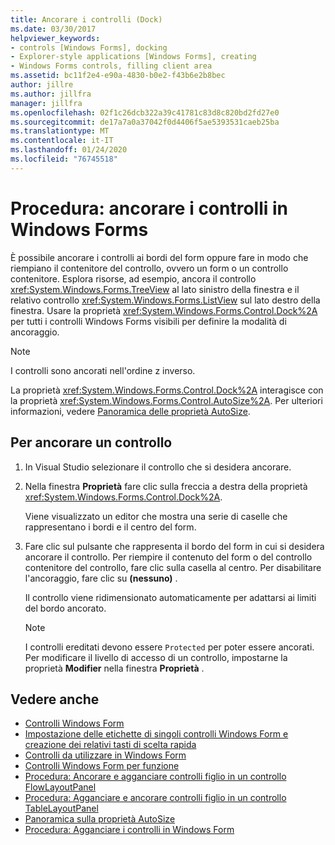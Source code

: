 ```yaml
---
title: Ancorare i controlli (Dock)
ms.date: 03/30/2017
helpviewer_keywords:
- controls [Windows Forms], docking
- Explorer-style applications [Windows Forms], creating
- Windows Forms controls, filling client area
ms.assetid: bc11f2e4-e90a-4830-b0e2-f43b6e2b8bec
author: jillre
ms.author: jillfra
manager: jillfra
ms.openlocfilehash: 02f1c26dcb322a39c41781c83d8c820bd2fd27e0
ms.sourcegitcommit: de17a7a0a37042f0d4406f5ae5393531caeb25ba
ms.translationtype: MT
ms.contentlocale: it-IT
ms.lasthandoff: 01/24/2020
ms.locfileid: "76745518"
---
```

# <a name="how-to-dock-controls-on-windows-forms"></a>Procedura: ancorare i controlli in Windows Forms

È possibile ancorare i controlli ai bordi del form oppure fare in modo che riempiano il contenitore del controllo, ovvero un form o un controllo contenitore. Esplora risorse, ad esempio, ancora il controllo <xref:System.Windows.Forms.TreeView> al lato sinistro della finestra e il relativo controllo <xref:System.Windows.Forms.ListView> sul lato destro della finestra. Usare la proprietà <xref:System.Windows.Forms.Control.Dock%2A> per tutti i controlli Windows Forms visibili per definire la modalità di ancoraggio.

> [!NOTE]
> I controlli sono ancorati nell'ordine z inverso.

La proprietà <xref:System.Windows.Forms.Control.Dock%2A> interagisce con la proprietà <xref:System.Windows.Forms.Control.AutoSize%2A>. Per ulteriori informazioni, vedere [Panoramica delle proprietà AutoSize](autosize-property-overview.md).

## <a name="to-dock-a-control"></a>Per ancorare un controllo

1. In Visual Studio selezionare il controllo che si desidera ancorare.

2. Nella finestra **Proprietà** fare clic sulla freccia a destra della proprietà <xref:System.Windows.Forms.Control.Dock%2A>.

   Viene visualizzato un editor che mostra una serie di caselle che rappresentano i bordi e il centro del form.

3. Fare clic sul pulsante che rappresenta il bordo del form in cui si desidera ancorare il controllo. Per riempire il contenuto del form o del controllo contenitore del controllo, fare clic sulla casella al centro. Per disabilitare l'ancoraggio, fare clic su **(nessuno)** .

   Il controllo viene ridimensionato automaticamente per adattarsi ai limiti del bordo ancorato.

   > [!NOTE]
   > I controlli ereditati devono essere `Protected` per poter essere ancorati. Per modificare il livello di accesso di un controllo, impostarne la proprietà **Modifier** nella finestra **Proprietà** .

## <a name="see-also"></a>Vedere anche

- [Controlli Windows Form](index.md)
- [Impostazione delle etichette di singoli controlli Windows Form e creazione dei relativi tasti di scelta rapida](labeling-individual-windows-forms-controls-and-providing-shortcuts-to-them.md)
- [Controlli da utilizzare in Windows Form](controls-to-use-on-windows-forms.md)
- [Controlli Windows Form per funzione](windows-forms-controls-by-function.md)
- [Procedura: Ancorare e agganciare controlli figlio in un controllo FlowLayoutPanel](how-to-anchor-and-dock-child-controls-in-a-flowlayoutpanel-control.md)
- [Procedura: Agganciare e ancorare controlli figlio in un controllo TableLayoutPanel](how-to-anchor-and-dock-child-controls-in-a-tablelayoutpanel-control.md)
- [Panoramica sulla proprietà AutoSize](autosize-property-overview.md)
- [Procedura: Agganciare i controlli in Windows Form](how-to-anchor-controls-on-windows-forms.md)
